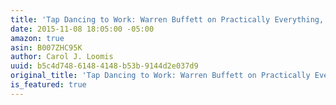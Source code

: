 ```yaml
---
title: 'Tap Dancing to Work: Warren Buffett on Practically Everything, 1966-2013'
date: 2015-11-08 18:05:00 -05:00
amazon: true
asin: B007ZHC95K
author: Carol J. Loomis
uuid: b5c4d748-6148-4148-b53b-9144d2e037d9
original_title: 'Tap Dancing to Work: Warren Buffett on Practically Everything, 1966-2013'
is_featured: true
---
```


